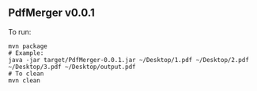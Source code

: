 ## PdfMerger v0.0.1

To run:

```shell
mvn package
# Example:
java -jar target/PdfMerger-0.0.1.jar ~/Desktop/1.pdf ~/Desktop/2.pdf ~/Desktop/3.pdf ~/Desktop/output.pdf
# To clean
mvn clean
```